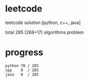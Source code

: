 # leetcode
leetcode solution [python, c++, java]

total 285 (268+17) algorithms problem
# progress	
	python 70 / 285
	cpp    0  / 285
	java   0  / 285
